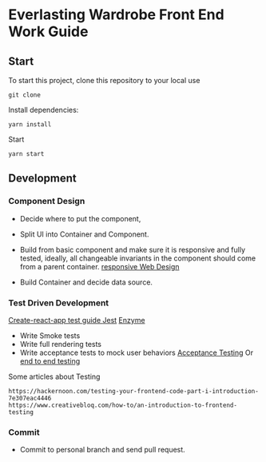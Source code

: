 # Everlasting Wardrobe Front End Work Guide

## Start
To start this project, clone this repository to your local use
```
git clone
```
Install dependencies:
```
yarn install
```
Start
```
yarn start
```

## Development
### Component Design
* Decide where to put the component,
* Split UI into Container and Component.
* Build from basic component and make sure it is responsive and fully tested, ideally, all changeable invariants in the component should come from a parent container. [responsive Web Design](https://www.udacity.com/course/responsive-web-design-fundamentals--ud893)

* Build Container and decide data source.

### Test Driven Development
[Create-react-app test guide ](https://github.com/facebook/create-react-app/blob/master/packages/react-scripts/template/README.md#running-tests)
[Jest](https://jestjs.io/docs/en/getting-started)
[Enzyme](https://airbnb.io/enzyme/docs/api/)

* Write Smoke tests
* Write full rendering tests
* Write acceptance tests to mock user behaviors [Acceptance Testing](https://www.viget.com/articles/acceptance-testing-react-apps-with-jest-and-nightmare/) Or [end to end testing](https://blog.logrocket.com/end-to-end-testing-react-apps-with-puppeteer-and-jest-ce2f414b4fd7)

Some articles about Testing
```
https://hackernoon.com/testing-your-frontend-code-part-i-introduction-7e307eac4446
https://www.creativebloq.com/how-to/an-introduction-to-frontend-testing
```

### Commit
* Commit to personal branch and send pull request.
